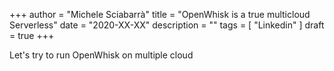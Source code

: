 +++
author = "Michele Sciabarrà"
title = "OpenWhisk is a true multicloud Serverless"
date = "2020-XX-XX"
description = ""
tags = [ "Linkedin" ]
draft = true
+++


Let's try to run OpenWhisk on multiple cloud




